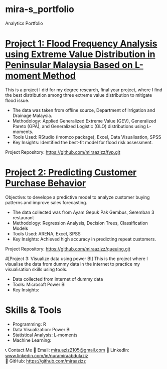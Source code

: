 # mira-s_portfolio
Analytics Portfolio 

# [Project 1: Flood Frequency Analysis using Extreme Value Distribution in Peninsular Malaysia Based on L-moment Method](https://github.com/miraazizz/fyp.git)
This is a project I did for my degree research, final year project, where I find the best distribution among three extreme value distribution to mitigate flood issue.

* The data was taken from offline source, Department of Irrigation and Drainage Malaysia.
* Methodology: Applied Generalized Extreme Value (GEV), Generalized Pareto (GPA), and Generalized Logistic (GLO) distributions using L-moments.
* Tools Used: RStudio (lmomco package), Excel, Data Visualisation, SPSS
* Key Insights: Identified the best-fit model for flood risk assessment.

Project Repository: https://github.com/miraazizz/fyp.git

# [Project 2: Predicting Customer Purchase Behavior](https://github.com/miraazizz/queuing.git)
Objective: to develope a predictive model to analyze customer buying patterns and improve sales forecasting.

* The data collected was from Ayam Gepuk Pak Gembus, Seremban 3 restaurant
* Methodology: Regression Analysis, Decision Trees, Classification Models
* Tools Used: ARENA, Excel, SPSS
* Key Insights: Achieved high accuracy in predicting repeat customers.

Project Repository: https://github.com/miraazizz/queuing.git

#[Project 3: Visualize data using power BI]
This is the project where I visualise the data from dummy data in the internet to practice my visualisation skills using tools.

* Data collected from internet of dummy data
* Tools: Microsoft Power BI
* Key Insights: 

# Skills & Tools
* Programming: R
* Data Visualization: Power BI
* Statistical Analysis: L-moments
* Machine Learning: 

📞 Contact Me
📧 Email: mira.aziz2105@gmail.com
🔗 LinkedIn: www.linkedin.com/in/nuramiraabdulaziz  
📂 GitHub: https://github.com/miraazizz




